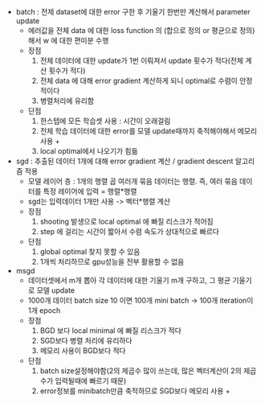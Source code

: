 - batch : 전제 dataset에 대한 error 구한 후 기울기 한번만 계산해서 parameter update
	- 에러값을 전체 data 에 대한 loss function 의 (합으로 정의 or 평균으로 정의)해서 w 에 대한 편미분 수행
	- 장점
		1. 전체 데이터에 대한 update가 1번 이뤄져서 update 횟수가 적다(전체 계산 횟수가 적다)
		2. 전체 data 에 대해 error gradient 계산하게 되니 optimal로 수렴이 안정적이다
		3. 병렬처리에 유리함
	- 단점
		1. 한스텝에 모든 학습셋 사용 : 시간이 오래걸림
		2. 전체 학습 데이터에 대한 error를 모델 update때까지 축적해야해서 메모리 사용 +
		3. local optimal에서 나오기가 힘듦
- sgd : 추출된 데이터 1개에 대해 error gradient 계산 / gradient descent 알고리즘 적용
	- 모델 레이어 층 : 1개의 행렬 곱 여러개 묶음 데이터는 행렬. 즉, 여러 묶음 데이터를 특정 레이어에 입력 = 행렬\*행렬
	- sgd는 입력데이터 1개만 사용 -> 벡터\*행렬 계산
	- 장점
		1. shooting 발생으로 local optimal 에 빠질 리스크가 적어짐
		2. step 에 걸리는 시간이 짧아서 수렴 속도가 상대적으로 빠르다
	- 단점
		1. global optimal 찾지 못할 수 있음
		2. 1개씩 처리하므로 gpu성능을 전부 활용할 수 없음
- msgd
	- 데이터셋에서 m개 뽑아 각 데이터에 대한 기울기 m개 구하고, 그 평균 기울기로 모델 update
	- 1000개 데이터 batch size 10 이면 100개 mini batch
		-> 100개 iteration이 1개 epoch
	- 장점
		1. BGD 보다 local minimal 에 빠질 리스크가 적다
		2. SGD보다 병렬 처리에 유리하다
		3. 메모리 사용이 BGD보다 적다
	- 단점
		1. batch size설정해야함(2의 제곱수 많이 쓰는데, 많은 벡터계산이 2의 제곱수가 입력될때에 빠르기 때문)
		2. error정보를 minibatch만큼 축적하므로 SGD보다 메모리 사용 +
		


